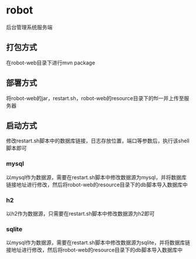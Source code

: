 # robot
后台管理系统服务端
## 打包方式
在robot-web目录下进行mvn package
## 部署方式
将robot-web的jar，restart.sh，robot-web的resource目录下的ftl一并上传至服务器
## 启动方式
修改restart.sh脚本中的数据库链接，日志存放位置，端口等参数后，执行该shell脚本即可
### mysql
以mysql作为数据源，需要在restart.sh脚本中修改数据源为mysql，并将数据库链接地址进行修改，然后将robot-web的resource目录下的db脚本导入数据库中
### h2
以h2作为数据源，只需要在restart.sh脚本中修改数据源为h2即可
### sqlite
以mysql作为数据源，需要在restart.sh脚本中修改数据源为sqlite，并将数据库链接地址进行修改，然后将robot-web的resource目录下的db脚本导入数据库中